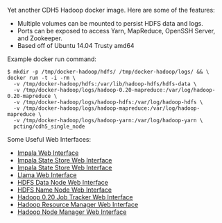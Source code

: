 Yet another CDH5 Hadoop docker image. Here are some of the features:

 * Multiple volumes can be mounted to persist HDFS data and logs.
 * Ports can be exposed to access Yarn, MapReduce, OpenSSH Server, and
   Zookeeper.
 * Based off of Ubuntu 14.04 Trusty amd64

Example docker run command:

    $ mkdir -p /tmp/docker-hadoop/hdfs/ /tmp/docker-hadoop/logs/ && \
    docker run -t -i -rm \
      -v /tmp/docker-hadoop/hdfs:/var/lib/hadoop-hdfs/hdfs-data \
      -v /tmp/docker-hadoop/logs/hadoop-0.20-mapreduce:/var/log/hadoop-0.20-mapreduce \
      -v /tmp/docker-hadoop/logs/hadoop-hdfs:/var/log/hadoop-hdfs \
      -v /tmp/docker-hadoop/logs/hadoop-mapreduce:/var/log/hadoop-mapreduce \
      -v /tmp/docker-hadoop/logs/hadoop-yarn:/var/log/hadoop-yarn \
      pcting/cdh5_single_node

Some Useful Web Interfaces:

* [Impala Web Interface](http://hadoop-container.local:25000/)
* [Impala State Store Web Interface](http://hadoop-container.local:25010/)
* [Impala State Store Web Interface](http://hadoop-container.local:25010/)
* [Llama Web Interface](http://hadoop-container.local:15001/)
* [HDFS Data Node Web Interface](http://hadoop-container.local:50075/)
* [HDFS Name Node Web Interface](http://hadoop-container.local:50070/)
* [Hadoop 0.20 Job Tracker Web Interface](http://hadoop-container.local:50030/)
* [Hadoop Resource Manager Web Interface](http://hadoop-container.local:8088/)
* [Hadoop Node Manager Web Interface](http://hadoop-container.local:8042/)